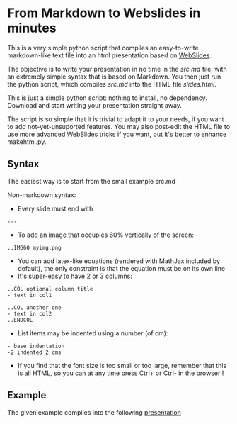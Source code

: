 # From Markdown to Webslides in minutes

This is a very simple python script that compiles an easy-to-write markdown-like text file into
an html presentation based on [WebSlides](https://webslides.tv).

The objective is to write your presentation in no time in the *src.md* file, with an extremely simple syntax that is based on
Markdown.
You then just run the python script, which compiles *src.md* into the HTML file *slides.html*.

This is just a simple python script: nothing to install, no dependency.
Download and start writing your presentation straight away.

The script is so simple that it is trivial to adapt it to your needs, if you want to add not-yet-unsuported features.
You may also post-edit the HTML file to use more advanced WebSlides tricks if you want, but it's better to enhance makehtml.py.

## Syntax

The easiest way is to start from the small example src.md

Non-markdown syntax:

- Every slide must end with
```
---
```
- To add an image that occupies 60% vertically of the screen:
```
..IMG60 myimg.png
```
- You can add latex-like equations (rendered with MathJax included by default), the only constraint is that the equation must be on its own line
- It's super-easy to have 2 or 3 columns:
```
..COL optional column title
- text in col1

..COL another one
- text in col2
..ENDCOL
```
- List items may be indented using a number (of cm):
```
- base indentation
-2 indented 2 cms
```
- If you find that the font size is too small or too large, remember that this is all HTML, so you can at any time press Ctrl+ or Ctrl- in the browser !

## Example

The given example compiles into the following [presentation](http://deeploria.gforge.inria.fr/pres/md2slides/slides.html)


